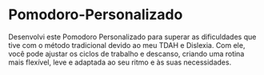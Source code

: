 # Pomodoro-Personalizado
Desenvolvi este Pomodoro Personalizado para superar as dificuldades que tive com o método tradicional devido ao meu TDAH e Dislexia. Com ele, você pode ajustar os ciclos de trabalho e descanso, criando uma rotina mais flexível, leve e adaptada ao seu ritmo e às suas necessidades.
